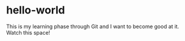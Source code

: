 # hello-world
This is my learning phase through Git and I want to become good at it. Watch this space!
